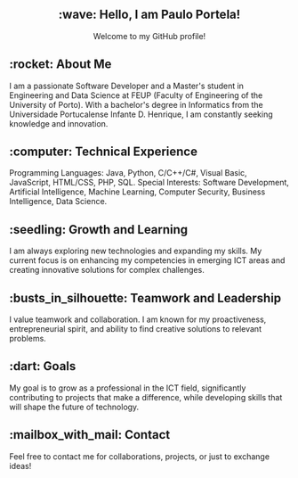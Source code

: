 <p align="center">
  <h2 align="center">:wave: Hello, I am Paulo Portela!</h2>
  <p align="center">Welcome to my GitHub profile!</p>
</p>


<p align="left">
  <h2 align="left">:rocket: About Me</h2>
  <p align="left"> I am a passionate Software Developer and a Master's student in Engineering and Data Science at FEUP (Faculty of Engineering of the University of Porto). With a bachelor's degree in Informatics from the Universidade Portucalense Infante D. Henrique, I am constantly seeking knowledge and innovation.</p>
</p>

<p align="left">
  <h2 align="left">:computer: Technical Experience</h2>
  <p align="left"> Programming Languages: Java, Python, C/C++/C#, Visual Basic, JavaScript, HTML/CSS, PHP, SQL.
Special Interests: Software Development, Artificial Intelligence, Machine Learning, Computer Security, Business Intelligence, Data Science.</p>
</p>

<p align="left">
  <h2 align="left">:seedling: Growth and Learning</h2>
  <p align="left"> I am always exploring new technologies and expanding my skills. My current focus is on enhancing my competencies in emerging ICT areas and creating innovative solutions for complex challenges.</p>
</p>

<p align="left">
  <h2 align="left">:busts_in_silhouette: Teamwork and Leadership</h2>
  <p align="left"> I value teamwork and collaboration. I am known for my proactiveness, entrepreneurial spirit, and ability to find creative solutions to relevant problems.</p>
</p>

<p align="left">
  <h2 align="left">:dart: Goals</h2>
  <p align="left"> My goal is to grow as a professional in the ICT field, significantly contributing to projects that make a difference, while developing skills that will shape the future of technology.
</p>

<p align="left">
  <h2 align="left">:mailbox_with_mail: Contact</h2>
  <p align="left"> Feel free to contact me for collaborations, projects, or just to exchange ideas!
</p>
